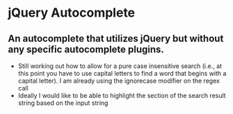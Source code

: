 # jQuery Autocomplete

## An autocomplete that utilizes jQuery but without any specific autocomplete plugins.  

* Still working out how to allow for a pure case insensitive search (i.e., at this point you have to use capital letters to find a word that begins with a capital letter).  I am already using the ignorecase modifier on the regex call
* Ideally I would like to be able to highlight the section of the search result string based on the input string
